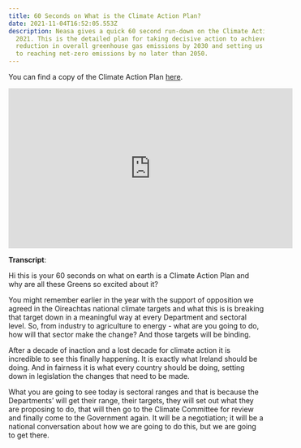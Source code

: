 ```yaml
---
title: 60 Seconds on What is the Climate Action Plan?
date: 2021-11-04T16:52:05.553Z
description: Neasa gives a quick 60 second run-down on the Climate Action Plan
  2021. This is the detailed plan for taking decisive action to achieve a 51%
  reduction in overall greenhouse gas emissions by 2030 and setting us on a path
  to reaching net-zero emissions by no later than 2050.
---
```

You can find a copy of the Climate Action Plan [here](https://assets.gov.ie/203558/f06a924b-4773-4829-ba59-b0feec978e40.pdf).

<iframe width="560" height="315" src="https://www.youtube.com/embed/fgQIuKXuCPM" title="YouTube video player" frameborder="0" allow="accelerometer; autoplay; clipboard-write; encrypted-media; gyroscope; picture-in-picture" allowfullscreen></iframe>

**Transcript**:

Hi this is your 60 seconds on what on earth is a Climate Action Plan and why are all these Greens so excited about it?

You might remember earlier in the year with the support of opposition we agreed in the Oireachtas national climate targets and what this is is breaking that target down in a meaningful way at every Department and sectoral level. So, from industry to agriculture to energy - what are you going to do, how will that sector make the change? And those targets will be binding.

After a decade of inaction and a lost decade for climate action it is incredible to see this finally happening. It is exactly what Ireland should be doing. And in fairness it is what every country should be doing, setting down in legislation the changes that need to be made.

What you are going to see today is sectoral ranges and that is because the Departments’ will get their range, their targets, they will set out what they are proposing to do, that will then go to the Climate Committee for review and finally come to the Government again. It will be a negotiation; it will be a national conversation about how we are going to do this, but we are going to get there.